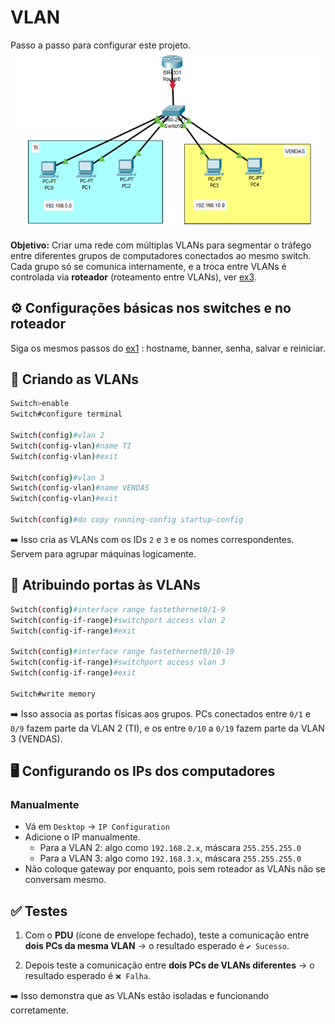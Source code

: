 # VLAN  
Passo a passo para configurar este projeto.  
![img](image.png)

**Objetivo:** Criar uma rede com múltiplas VLANs para segmentar o tráfego entre diferentes grupos de computadores conectados ao mesmo switch. Cada grupo só se comunica internamente, e a troca entre VLANs é controlada via **roteador** (roteamento entre VLANs), ver [ex3](../ex3-VLAN-DHCP/passo-a-passo.md).

## ⚙️ Configurações básicas nos switches e no roteador

Siga os mesmos passos do [ex1](../ex1-DHCP-DNS/passo-a-passo.md) : hostname, banner, senha, salvar e reiniciar.

## 🧩 Criando as VLANs

```bash
Switch>enable
Switch#configure terminal

Switch(config)#vlan 2
Switch(config-vlan)#name TI
Switch(config-vlan)#exit

Switch(config)#vlan 3
Switch(config-vlan)#name VENDAS
Switch(config-vlan)#exit

Switch(config)#do copy running-config startup-config
```
➡️ Isso cria as VLANs com os IDs `2` e `3` e os nomes correspondentes. Servem para agrupar máquinas logicamente.

## 🔌 Atribuindo portas às VLANs

```bash
Switch(config)#interface range fastethernet0/1-9
Switch(config-if-range)#switchport access vlan 2
Switch(config-if-range)#exit

Switch(config)#interface range fastethernet0/10-19
Switch(config-if-range)#switchport access vlan 3
Switch(config-if-range)#exit

Switch#write memory
```
➡️ Isso associa as portas físicas aos grupos. PCs conectados entre `0/1` e `0/9` fazem parte da VLAN 2 (TI), e os entre `0/10` a `0/19` fazem parte da VLAN 3 (VENDAS).

## 🖥️ Configurando os IPs dos computadores

### Manualmente

* Vá em `Desktop` → `IP Configuration`
* Adicione o IP manualmente.
  * Para a VLAN 2: algo como `192.168.2.x`, máscara `255.255.255.0`
  * Para a VLAN 3: algo como `192.168.3.x`, máscara `255.255.255.0`
* Não coloque gateway por enquanto, pois sem roteador as VLANs não se conversam mesmo.

## ✅ Testes

1. Com o **PDU** (ícone de envelope fechado), teste a comunicação entre **dois PCs da mesma VLAN** → o resultado esperado é `✔️ Sucesso`.

2. Depois teste a comunicação entre **dois PCs de VLANs diferentes** → o resultado esperado é `❌ Falha`.

➡️ Isso demonstra que as VLANs estão isoladas e funcionando corretamente.